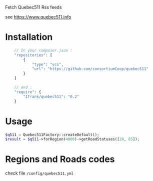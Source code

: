 Fetch Quebec511 Rss feeds

see https://www.quebec511.info

# Installation
```php
    // In your composer.json : 
    "repositories": [
        {
            "type": "vcs",
            "url": "https://github.com/consortiumCoop/quebec511"
        }
    ]

    // and :
    "require": {
        "1frank/quebec511": "0.2"
    }

```
# Usage

```php
$q511 = Quebec511Factory::createDefault();
$result = $q511->forRegion(4000)->getRoadStatuses([20, 85]);
```

# Regions and Roads codes

check file ``/config/quebec511.yml``